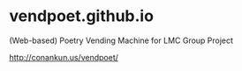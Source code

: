 # vendpoet.github.io
(Web-based) Poetry Vending Machine for LMC Group Project

http://conankun.us/vendpoet/